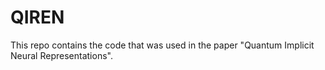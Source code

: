 # QIREN
This repo contains the code that was used in the paper "Quantum Implicit Neural Representations".
